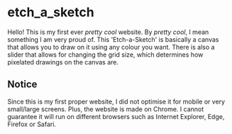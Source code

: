 # etch_a_sketch

Hello! This is my first ever *pretty cool* website. By *pretty cool*, I mean something I am very proud of. This 'Etch-a-Sketch' is basically a canvas that allows you to draw on it using any colour you want. There is also a slider that allows for changing the grid size, which determines how pixelated drawings on the canvas are.

## Notice

Since this is my first proper website, I did not optimise it for mobile or very small/large screens. Plus, the website is made on Chrome. I cannot guarantee it will run on different browsers such as Internet Explorer, Edge, Firefox or Safari.

